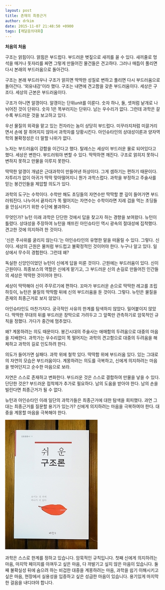 ```yaml
---
layout: post
title: 존재의 최종근거
author: drkim
date: 2015-11-07 21:48:50 +0900
tags: [깨달음의대화]
---
```

**처음의 처음**

  


구조는 얽힘이다. 얽힘은 부드럽다. 부드러운 볏짚으로 새끼를 꼴 수 있다. 새끼줄로 멍석을 매거나 돗자리를 짜면 그렇게 만들어진 물건들은 견고하다. 그러나 매듭이 풀리면 다시 본래의 부드러움으로 돌아간다. 

  


구조는 본래 부드러우나 구조가 얽히면 딱딱한 성질로 변하고 풀리면 다시 부드러움으로 돌아간다. '외유내강'이라 했다. 구조는 내면에 견고함을 갖춘 부드러움이다. 세상은 구조다. 세상의 근본은 부드러움이다. 

  


구조가 아니면 알갱이다. 알갱이는 단위unit를 이룬다. 숫자 하나, 둘, 셋처럼 낱개로 나뉘어진 것이 단위다. 숫자 1은 똑부러지는 단위다. 남는 우수리가 없다. 그런데 과학은 갈수록 부드러운 것을 보고하고 있다. 

  


우선 물질의 외곽을 맡고 있는 전자라는 놈이 상당히 부드럽다. 미꾸라지처럼 미끌거리면서 손에 잘 쥐어지지 않아서 과학자를 당황시킨다. 아인슈타인의 상대성이론과 양자역학의 불확정성은 더 말할 나위가 없다. 

  


노자는 부드러움이 강함을 이긴다고 했다. 탈레스는 세상이 부드러운 물로 되어있다고 했다. 세상은 변한다. 부드러워야 변할 수 있다. 딱딱하면 깨진다. 구조로 얽히지 못하니 변하지 못하고 만물을 이루지 못한다. 

  


딱딱한 알갱이 개념은 근대과학이 만들어낸 허상이다. 그게 셈하기는 편하기 때문이다. 자투리가 없이 아귀가 딱딱 맞아떨어지니 뭔가 과학스럽다. 과학을 부정하고 주술사를 믿는 봉건인들을 제압할 의도가 있다. 

  


과학의 도구는 수학이다. 수학만 해도 초딩들의 자연수만 딱딱할 뿐 깊이 들어가면 부드러워진다. 나누어서 끝자리가 똑 떨어지는 자연수는 수학이라면 지레 겁을 먹는 초딩들을 안심시키기 위한 수단에 불과하다. 

  


무엇인가? 뉴턴 이래 과학은 단단한 것에서 답을 찾고자 하는 경향을 보여왔다. 뉴턴이 틀렸다. 상대성을 주장하여 뉴턴을 깨뜨린 아인슈타인 역시 광속의 절대성에 집착했다. 견고한 것에 의지하려 한 것이다. 

  


'신은 주사위를 굴리지 않는다.'는 아인슈타인의 유명한 말을 떠올릴 수 있다. 그렇다. 신이다. 세상의 근원은 물처럼 부드럽고 불확정적인 것이어야 한다. 누구나 알고 있다. 일상에서 무수히 경험한다. 그런데 왜? 

  


독실한 신앙인이었던 뉴턴이 신에게 답을 미룬 것이다. 근원에는 부드러움이 있다. 신이 근원이다. 최종보스의 역할은 신에게 맡기고, 그 부드러운 신의 손길로 만들어진 인간들의 세상은 딱딱한 것이어야 한다. 

  


세상이 딱딱해야 신이 주무르기에 편하다. 꼬마가 부드러운 손으로 딱딱한 레고를 조립하듯이, 뉴턴은 물질의 딱딱함 뒤에 신의 부드러움을 둔 것이다. 그렇다. 뉴턴은 물질을 존재의 최종근거로 보지 않았다. 

  


아인슈타인도 마찬가지다. 궁극적인 사유의 한계를 탐색하지 않았다. 밀어붙이지 않았다. 딱딱한 무대의 뒤를 부드러운 장막으로 가려두고 그 앞쪽만 관측하기로 암묵적인 규칙을 정했다. 가다가 중간에 멈추었다. 

  


왜? 계몽하려는 의도 때문이다. 봉긴시대의 주술사는 애매함의 두려움으로 대중의 마음을 지배한다. 과학가는 우수리없이 똑 떨어지는 과학의 견고함으로 대중의 두려움을 해체하고 과학의 길로 인도하려 한다. 

  


의도가 들어가면 실패다. 과학 위에 철학 있다. 딱딱함 위에 부드러움 있다. 있는 그대로의 자연의 모습은 부드러움이다. 계몽하려는 의도를 극복하고, 신에게 의지하려는 마음을 벗어던지고 순수한 마음으로 보라. 

  


자연은 스스로 존재하고 변화한다. 부드러운 것은 스스로 결합하여 만물을 낳을 수 있다. 단단한 것은? 부드러운 접착제가 추가로 필요하다. 남의 도움을 받아야 한다. 남의 손을 빌린다면 최종근거가 될 수 없다. 

  


뉴턴과 아인슈타인 이래 일단의 과학가들은 최종근거에 대한 탐색을 회피했다. 과연 그대는 최종근거를 질문할 용기가 있는가? 신에게 의지하려는 마음을 극복하여야 한다. 대중을 계몽할 마음을 극복해야 한다.

  


  



 
![](/files/attach/images/198/674/636/DSC01488.JPG) 

  


과학은 스스로 한계를 정하고 있습니다. 암묵적인 규칙입니다. 첫째 신에게 의지하려는 마음, 마지막 페이지를 아껴두고 싶은 마음, 다 까발기고 싶지 않은 마음이 있습니다. 둘째 불확실성 뒤에 숨으려 하는 비겁한 대중을 계몽하려는 마음, 과학을 쉽기 이해시키고 싶은 마음, 현장에서 실용성을 입증하고 싶은 성급한 마음이 있습니다. 용기있게 마지막 한 걸음을 내디뎌야 합니다.